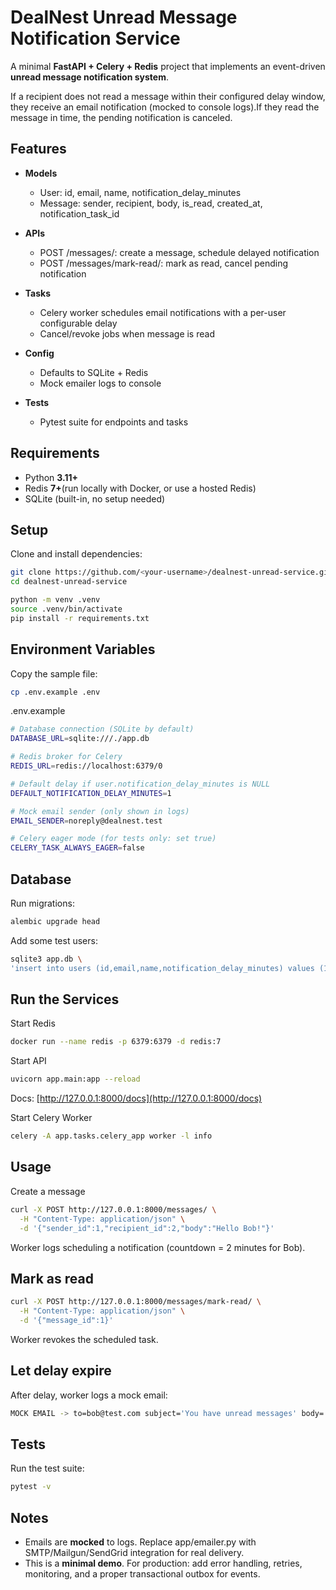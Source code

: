 # DealNest Unread Message Notification Service

A minimal **FastAPI + Celery + Redis** project that implements an event-driven **unread message notification system**.

If a recipient does not read a message within their configured delay window, they receive an email notification (mocked to console logs).If they read the message in time, the pending notification is canceled.

## Features

- **Models**

  - User: id, email, name, notification_delay_minutes
  - Message: sender, recipient, body, is_read, created_at, notification_task_id

- **APIs**

  - POST /messages/: create a message, schedule delayed notification
  - POST /messages/mark-read/: mark as read, cancel pending notification

- **Tasks**

  - Celery worker schedules email notifications with a per-user configurable delay
  - Cancel/revoke jobs when message is read

- **Config**

  - Defaults to SQLite + Redis
  - Mock emailer logs to console

- **Tests**

  - Pytest suite for endpoints and tasks

## Requirements

- Python **3.11+**
- Redis **7+**(run locally with Docker, or use a hosted Redis)
- SQLite (built-in, no setup needed)

## Setup

Clone and install dependencies:

```bash
git clone https://github.com/<your-username>/dealnest-unread-service.git
cd dealnest-unread-service
```

```bash
python -m venv .venv
source .venv/bin/activate
pip install -r requirements.txt
```

## Environment Variables

Copy the sample file:

```bash
cp .env.example .env
```

.env.example

```bash
# Database connection (SQLite by default)
DATABASE_URL=sqlite:///./app.db

# Redis broker for Celery
REDIS_URL=redis://localhost:6379/0

# Default delay if user.notification_delay_minutes is NULL
DEFAULT_NOTIFICATION_DELAY_MINUTES=1

# Mock email sender (only shown in logs)
EMAIL_SENDER=noreply@dealnest.test

# Celery eager mode (for tests only: set true)
CELERY_TASK_ALWAYS_EAGER=false
```

## Database

Run migrations:

```bash
alembic upgrade head
```

Add some test users:

```bash
sqlite3 app.db \
'insert into users (id,email,name,notification_delay_minutes) values (1,"alice@test.com","Alice",1),(2,"bob@test.com","Bob",2);'
```

## Run the Services

Start Redis

```bash
docker run --name redis -p 6379:6379 -d redis:7
```

Start API

```bash
uvicorn app.main:app --reload
```

Docs: [http://127.0.0.1:8000/docs](http://127.0.0.1:8000/docs)

Start Celery Worker

```bash
celery -A app.tasks.celery_app worker -l info
```

## Usage

Create a message

```bash
curl -X POST http://127.0.0.1:8000/messages/ \
  -H "Content-Type: application/json" \
  -d '{"sender_id":1,"recipient_id":2,"body":"Hello Bob!"}'
```

Worker logs scheduling a notification (countdown = 2 minutes for Bob).

## Mark as read

```bash
curl -X POST http://127.0.0.1:8000/messages/mark-read/ \
  -H "Content-Type: application/json" \
  -d '{"message_id":1}'
```

Worker revokes the scheduled task.

## Let delay expire

After delay, worker logs a mock email:

```bash
MOCK EMAIL -> to=bob@test.com subject='You have unread messages' body='You have 1 unread messages. Visit /messages to read them.' sender=noreply@dealnest.test
```

## Tests

Run the test suite:

```bash
pytest -v
```

## Notes

- Emails are **mocked** to logs. Replace app/emailer.py with SMTP/Mailgun/SendGrid integration for real delivery.
- This is a **minimal demo**. For production: add error handling, retries, monitoring, and a proper transactional outbox for events.
